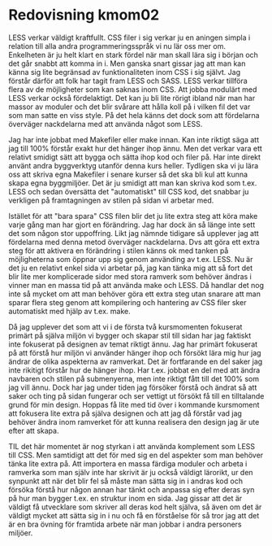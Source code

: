 ---
---
Redovisning kmom02
=========================

LESS verkar väldigt kraftfullt. CSS filer i sig verkar ju en aningen simpla i relation till alla andra programmeringsspråk vi nu lär oss mer om. Enkelheten är ju helt klart en stark fördel när man skall lära sig i början och det går snabbt att komma in i. Men ganska snart gissar jag att man kan känna sig lite begränsad av funktionaliteten inom CSS i sig självt. Jag förstår därför att folk har tagit fram LESS och SASS. LESS verkar tillföra flera av de möjligheter som kan saknas inom CSS. Att jobba modulärt med LESS verkar också fördelaktigt. Det kan ju bli lite rörigt ibland när man har massor av moduler och det blir svårare att hålla koll på i vilken fil det var som man satte en viss style. På det hela känns det dock som att fördelarna överväger nackdelarna med att använda något som LESS.

Jag har inte jobbat med Makefiler eller make innan. Kan inte riktigt säga att jag till 100% förstår exakt hur det hänger ihop ännu. Men det verkar vara ett relativt smidigt sätt att bygga och sätta ihop kod och filer på. Har inte direkt använt andra byggverktyg utanför denna kurs heller. Tydligen ska vi ju lära oss att skriva egna Makefiler i senare kurser så det ska bli kul att kunna skapa egna byggmiljöer. Det är ju smidigt att man kan skriva kod som t.ex. LESS och sedan översätta det "automatiskt" till CSS kod, det snabbar ju verkligen på framtagningen av stilen på sidan vi arbetar med.

Istället för att "bara spara" CSS filen blir det ju lite extra steg att köra make varje gång man har gjort en förändring. Jag har dock än så länge inte sett det som någon stor uppoffring. Likt jag nämnde tidigare så upplever jag att fördelarna med denna metod överväger nackdelarna. Dvs att göra ett extra steg för att aktivera en förändring i stilen känns ok med tanken på möjligheterna som öppnar upp sig genom använding av t.ex. LESS. Nu är det ju en relativt enkel sida vi arbetar på, jag kan tänka mig att så fort det blir lite mer komplicerade sidor med stora ramverk som behöver ändras i vinner man en massa tid på att använda make och LESS. Då handlar det nog inte så mycket om att man behöver göra ett extra steg utan snarare att man sparar flera steg genom att kompilering och hantering av CSS filer sker automatiskt med hjälp av t.ex. make.

Då jag upplever det som att vi i de första två kursmomenten fokuserat primärt på själva miljön vi bygger och skapar stil till sidan har jag faktiskt inte fokuserat på designen av temat riktigt ännu. Jag har primärt fokuserat på att förstå hur miljön vi använder hänger ihop och försökt lära mig hur jag ändrar de olika aspekterna av ramverkat. Det är fortfarande en del saker jag inte rikitigt förstår hur de hänger ihop. Har t.ex. jobbat en del med att ändra navbaren och stilen på submenyerna, men inte riktigt fått till det 100% som jag vill ännu. Dock har jag under tiden jag försöker förstå och ändrat så att saker och ting på sidan fungerar och ser vettigt ut försökt få till en tilltalande grund för min design. Hoppas få lite med tid över i kommande kursmoment att fokusera lite extra på själva designen och att jag då förstår vad jag behöver ändra inom ramverket för att kunna realisera den design jag är ute efter att skapa.

TIL det här momentet är nog styrkan i att använda komplement som LESS till CSS. Men samtidigt att det för med sig en del aspekter som man behöver tänka lite extra på. Att importera en massa färdiga moduler och arbeta i ramverka som man själv inte har skrivit är ju också väldigt lärorikt, ur den synpunkt att när det blir fel så måste man sätta sig in i andras kod och försöka förstå hur någon annan har tänkt och anpassa sig efter deras syn på hur man bygger t.ex. en struktur inom en sida. Jag gissar att det är väldigt få utvecklare som skriver all deras kod helt själva, så även om det är väldigt mycket att sätta sig in i nu och få en förståelse för så tror jag att det är en bra övning för framtida arbete när man jobbar i andra personers miljöer.

